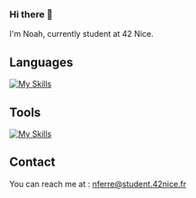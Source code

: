 ### Hi there 👋
I'm Noah, currently student at 42 Nice.
## Languages
[![My Skills](https://skillicons.dev/icons?i=c,cpp,bash,js,ts,html,css,py)](https://skillicons.dev)

## Tools
[![My Skills](https://skillicons.dev/icons?i=svelte,nestjs,docker,firebase)](https://skillicons.dev)

## Contact

You can reach me at : nferre@student.42nice.fr
